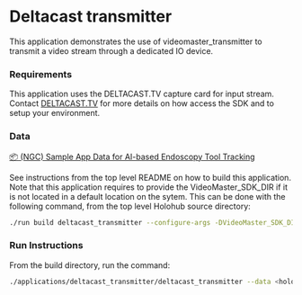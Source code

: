 # Deltacast transmitter

This application demonstrates the use of videomaster_transmitter to transmit a video stream through a dedicated IO device.

### Requirements

This application uses the DELTACAST.TV capture card for input stream. Contact [DELTACAST.TV](https://www.deltacast.tv/) for more details on how access the SDK and to setup your environment.

### Data

[📦️ (NGC) Sample App Data for AI-based Endoscopy Tool Tracking](https://catalog.ngc.nvidia.com/orgs/nvidia/teams/clara-holoscan/resources/holoscan_endoscopy_sample_data)

See instructions from the top level README on how to build this application.
Note that this application requires to provide the VideoMaster_SDK_DIR if it is not located in a default location on the sytem.
This can be done with the following command, from the top level Holohub source directory:

```bash
./run build deltacast_transmitter --configure-args -DVideoMaster_SDK_DIR=<Path to VideoMasterSDK>
```

### Run Instructions

From the build directory, run the command:

```bash
./applications/deltacast_transmitter/deltacast_transmitter --data <holohub_data_dir>/endoscopy
```

